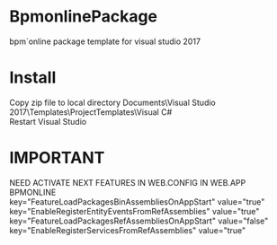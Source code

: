 # BpmonlinePackage
bpm`online package template for visual studio 2017

# Install
Copy zip file to local directory Documents\Visual Studio 2017\Templates\ProjectTemplates\Visual C#\
Restart Visual Studio

# IMPORTANT
NEED ACTIVATE NEXT FEATURES IN WEB.CONFIG IN WEB.APP BPMONLINE\
key="FeatureLoadPackagesBinAssembliesOnAppStart" value="true"
key="EnableRegisterEntityEventsFromRefAssemblies" value="true"
key="FeatureLoadPackagesRefAssembliesOnAppStart" value="false"
key="EnableRegisterServicesFromRefAssemblies" value="true"
